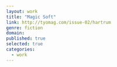 ```yaml
---
layout: work
title: "Magic Soft"
link: http://tyomag.com/issue-02/hartrum
genre: fiction
domain: 
published: true
selected: true
categories:
  - work
---
```


